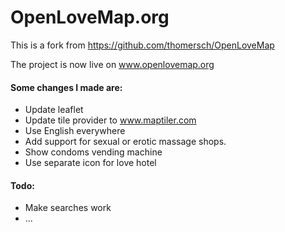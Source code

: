 # OpenLoveMap.org

This is a fork from https://github.com/thomersch/OpenLoveMap

The project is now live on www.openlovemap.org

#### Some changes I made are:
- Update leaflet
- Update tile provider to www.maptiler.com
- Use English everywhere
- Add support for sexual or erotic massage shops.
- Show condoms vending machine
- Use separate icon for love hotel

#### Todo:
- Make searches work
- ...




